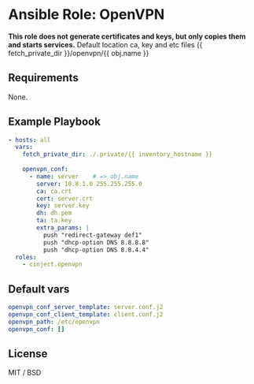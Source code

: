 # Ansible Role: OpenVPN

**This role does not generate certificates and keys, but only copies them and starts services.**
Default location ca, key and etc files {{ fetch_private_dir }}/openvpn/{{ obj.name }}


## Requirements

None.

## Example Playbook

```yaml
- hosts: all
  vars:
    fetch_private_dir: ./.private/{{ inventory_hostname }}
  
    openvpn_conf: 
      - name: server    # => obj.name
        server: 10.8.1.0 255.255.255.0 
        ca: ca.crt
        cert: server.crt
        key: server.key
        dh: dh.pem
        ta: ta.key
        extra_params: |
          push "redirect-gateway def1"
          push "dhcp-option DNS 8.8.8.8"
          push "dhcp-option DNS 8.8.4.4"
  roles:
    - cinject.openvpn
```

## Default vars

```yaml
openvpn_conf_server_template: server.conf.j2
openvpn_conf_client_template: client.conf.j2
openvpn_path: /etc/openvpn
openvpn_conf: []
```

## License

MIT / BSD